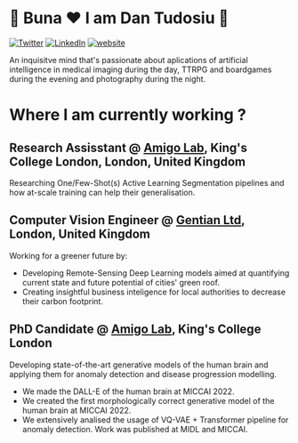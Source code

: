 # :hugs: Buna :heart: I am Dan Tudosiu :hugs:
[![Twitter](https://img.shields.io/badge/Twitter-1DA1F2?style=for-the-badge&logo=twitter&logoColor=white)](https://twitter.com/intent/follow?screen_name=PTudosiu)
[![LinkedIn](https://img.shields.io/badge/LinkedIn-0077B5?style=for-the-badge&logo=linkedin&logoColor=white)](https://www.linkedin.com/in/petru-daniel-tudosiu/)
[![website](https://img.shields.io/badge/Website-46a2f1.svg?&style=for-the-badge&logo=Google-Chrome&logoColor=white&link=https://scholar.google.com/citations?user=sv39zkwAAAAJ&hl=en)](https://scholar.google.com/citations?user=sv39zkwAAAAJ&hl=en)

An inquisitve mind that's passionate about aplications of artificial intelligence in medical imaging during the day, TTRPG and boardgames during the evening and photography during the night.

# Where I am currently working ?
## Research Assisstant @ [Amigo Lab](https://amigos.ai/), King's College London, London, United Kingdom
Researching One/Few-Shot(s) Active Learning Segmentation pipelines and how at-scale training can help their generalisation. 
## Computer Vision Engineer @ [Gentian Ltd](https://www.gentian.io/), London, United Kingdom
Working for a greener future by:
* Developing Remote-Sensing Deep Learning models aimed at quantifying current state and future potential of cities' green roof.
* Creating insightful business inteligence for local authorities to decrease their carbon footprint. 
## PhD Candidate @ [Amigo Lab](https://amigos.ai/), King's College London 
Developing state-of-the-art generative models of the human brain and applying them for anomaly detection and disease progression modelling.
* We made the DALL-E of the human brain at MICCAI 2022.
* We created the first morphologically correct generative model of the human brain at MICCAI 2022.
* We extensively analised the usage of VQ-VAE + Transformer pipeline for anomaly detection. Work was published at MIDL and MICCAI.
